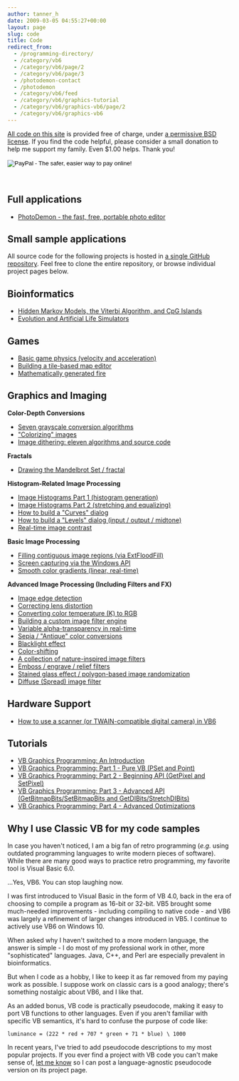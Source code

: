 ```yaml
---
author: tanner_h
date: 2009-03-05 04:55:27+00:00
layout: page
slug: code
title: Code
redirect_from:
  - /programming-directory/
  - /category/vb6
  - /category/vb6/page/2
  - /category/vb6/page/3
  - /photodemon-contact
  - /photodemon
  - /category/vb6/feed
  - /category/vb6/graphics-tutorial
  - /category/vb6/graphics-vb6/page/2
  - /category/vb6/graphics-vb6
---
```


[All code on this site](https://github.com/tannerhelland/vb6-code) is provided free of charge, under [a permissive BSD license](https://github.com/tannerhelland/vb6-code/blob/master/LICENSE.md).  If you find the code helpful, please consider a small donation to help me support my family.  Even $1.00 helps.  Thank you!

<form action="https://www.paypal.com/cgi-bin/webscr" method="post" target="_top">
<input type="hidden" name="cmd" value="_s-xclick">
<input type="hidden" name="hosted_button_id" value="44MDJMBLH88G6">
<input type="image" src="https://www.paypal.com/en_US/i/btn/btn_donateCC_LG.gif" border="0" name="submit" alt="PayPal - The safer, easier way to pay online!">
<img alt="" border="0" src="https://www.paypalobjects.com/en_US/i/scr/pixel.gif" width="1" height="1">
</form>
<br />

## Full applications
    
  * [PhotoDemon - the fast, free, portable photo editor](https://photodemon.org)

## Small sample applications

All source code for the following projects is hosted in [a single GitHub repository](https://github.com/tannerhelland/vb6-code).  Feel free to clone the entire repository, or browse individual project pages below.

## Bioinformatics

  * [Hidden Markov Models, the Viterbi Algorithm, and CpG Islands](2009/08/17/hidden-markov-models-viterbi-algorithm-cpg-islands)
  * [Evolution and Artificial Life Simulators](2009/12/21/artificial-life-simulator-vb6)

## Games

  * [Basic game physics (velocity and acceleration)](499/game-physics-demo/)    
  * [Building a tile-based map editor](328/tile-based-editor/)
  * [Mathematically generated fire](640/mathematical-fire-code-2/)

## Graphics and Imaging

**Color-Depth Conversions**
    
  * [Seven grayscale conversion algorithms](3643/grayscale-image-algorithm-vb6/)
  * ["Colorizing" images](3552/colorize-image-vb6/)
  * [Image dithering: eleven algorithms and source code](4660/dithering-eleven-algorithms-source-code/)

**Fractals**
    
  * [Drawing the Mandelbrot Set / fractal](1494/mandelbrot-vb6/)

**Histogram-Related Image Processing**
    
  * [Image Histograms Part 1 (histogram generation)](747/vb6-image-histograms-1/)
  * [Image Histograms Part 2 (stretching and equalizing)](810/vb6-image-histograms-2/)
  * [How to build a "Curves" dialog](336/image-curves-vb6/)
  * [How to build a "Levels" dialog (input / output / midtone)](341/image-levels-vb6/)
  * [Real-time image contrast](2008/06/19/image-contrast-vb6)

**Basic Image Processing**
    
  * [Filling contiguous image regions (via ExtFloodFill)](649/fill-image-regions/)
  * [Screen capturing via the Windows API](2008/06/19/screen-capture-vb6)
  * [Smooth color gradients (linear, real-time)](47/gradients-vb6/)

**Advanced Image Processing (Including Filters and FX)**
    
  * [Image edge detection](952/edge-detection-vb6/)
  * [Correcting lens distortion](4743/simple-algorithm-correcting-lens-distortion/)
  * [Converting color temperature (K) to RGB](4435/convert-temperature-rgb-algorithm-code/)
  * [Building a custom image filter engine](982/custom-image-filters-vb6/)
  * [Variable alpha-transparency in real-time](490/image-blending-transparency/)
  * [Sepia / "Antique" color conversions](1138/sepia-antique-effect-vb6/)
  * [Blacklight effect](381/blacklight-vb6/)
  * [Color-shifting](474/color-shifting/)
  * [A collection of nature-inspired image filters](1118/nature-inspired-image-effects-vb6/)
  * [Emboss / engrave / relief filters](2225/generating-emboss-engrave-relief-filters-vb6/)
  * [Stained glass effect / polygon-based image randomization](2306/stained-glass-image-effect/)
  * [Diffuse (Spread) image filter](3601/realtime-diffuse-spread-image-filter-vb6/)

## Hardware Support
    
  * [How to use a scanner (or TWAIN-compatible digital camera) in VB6](4043/scanner-vb6/)

## Tutorials
    
  * [VB Graphics Programming: An Introduction](2008/06/17/vb-graphics-programming-0)
  * [VB Graphics Programming: Part 1 - Pure VB (PSet and Point)](2008/06/17/vb-graphics-programming-1)
  * [VB Graphics Programming: Part 2 - Beginning API (GetPixel and SetPixel)](2008/06/17/vb-graphics-programming-2)
  * [VB Graphics Programming: Part 3 - Advanced API (GetBitmapBits/SetBitmapBits and GetDIBits/StretchDIBits)](2008/06/17/vb-graphics-programming-3)
  * [VB Graphics Programming: Part 4 - Advanced Optimizations](2008/06/17/vb-graphics-programming-4)

## Why I use Classic VB for my code samples

In case you haven't noticed, I am a big fan of retro programming (_e.g._ using outdated programming languages to write modern pieces of software). While there are many good ways to practice retro programming, my favorite tool is Visual Basic 6.0.

...Yes, VB6. You can stop laughing now.

I was first introduced to Visual Basic in the form of VB 4.0, back in the era of choosing to compile a program as 16-bit or 32-bit. VB5 brought some much-needed improvements - including compiling to native code - and VB6 was largely a refinement of larger changes introduced in VB5. I continue to actively use VB6 on Windows 10.

When asked why I haven't switched to a more modern language, the answer is simple - I do most of my professional work in other, more "sophisticated" languages.  Java, C++, and Perl are especially prevalent in bioinformatics. 

But when I code as a hobby, I like to keep it as far removed from my paying work as possible. I suppose work on classic cars is a good analogy; there's something nostalgic about VB6, and I like that.

As an added bonus, VB code is practically pseudocode, making it easy to port VB functions to other languages. Even if you aren't familiar with specific VB semantics, it's hard to confuse the purpose of code like:
    
`luminance = (222 * red + 707 * green + 71 * blue) \ 1000`

In recent years, I've tried to add pseudocode descriptions to my most popular projects.  If you ever find a project with VB code you can't make sense of, [let me know](contact/) so I can post a language-agnostic pseudocode version on its project page.